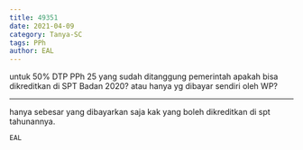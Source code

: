 ```yaml
---
title: 49351
date: 2021-04-09
category: Tanya-SC
tags: PPh
author: EAL
---
```


untuk 50% DTP PPh 25 yang sudah ditanggung pemerintah apakah bisa dikreditkan di SPT Badan 2020? atau hanya yg dibayar sendiri oleh WP?

---

hanya sebesar yang dibayarkan saja kak yang boleh dikreditkan di spt tahunannya.

`EAL`
